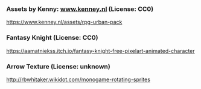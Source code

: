 ### Assets by Kenny: www.kenney.nl (License: CC0)
https://www.kenney.nl/assets/rpg-urban-pack

### Fantasy Knight (License: CC0)
https://aamatniekss.itch.io/fantasy-knight-free-pixelart-animated-character

### Arrow Texture (License: unknown)
http://rbwhitaker.wikidot.com/monogame-rotating-sprites
